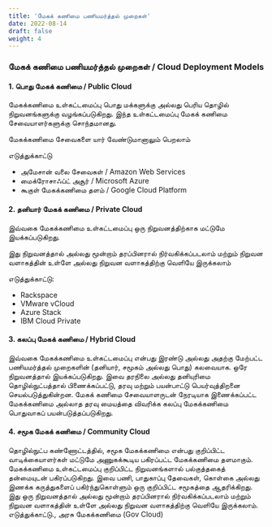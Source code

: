 ```yaml
---
title: 'மேகக் கணிமை பணியமர்த்தல் முறைகள்'
date: 2022-08-14
draft: false
weight: 4
---
```


### மேகக் கணிமை பணியமர்த்தல் முறைகள் / Cloud Deployment Models


#### 1. பொது மேகக் கணிமை / Public Cloud
மேகக்கணிமை உள்கட்டமைப்பு பொது மக்களுக்கு அல்லது பெரிய தொழில் நிறுவனங்களுக்கு வழங்கப்படுகிறது. இந்த உள்கட்டமைப்பு மேகக் கணிமை சேவையாளர்களுக்கு சொந்தமானது.

மேகக்கணிமை சேவைகளை யார் வேண்டுமானாலும் பெறலாம் 

எடுத்துக்காட்டு
* அமேசான் வலை சேவைகள் / Amazon Web Services
* மைக்ரோசாஃப்ட் அசூர் / Microsoft Azure
* கூகுள் மேகக்கணிமை தளம் / Google Cloud Platform


#### 2. தனியார் மேகக் கணிமை / Private Cloud

இவ்வகை மேகக்கணிமை உள்கட்டமைப்பு ஒரு நிறுவனத்திற்காக மட்டுமே இயக்கப்படுகிறது. 

இது நிறுவனத்தால் அல்லது மூன்றாம் தரப்பினரால் நிர்வகிக்கப்படலாம் மற்றும் நிறுவன வளாகத்தின் உள்ளே அல்லது நிறுவன வளாகத்திற்கு வெளியே இருக்கலாம்

எடுத்துக்காட்டு:
* Rackspace
* VMware vCloud
* Azure Stack
* IBM Cloud Private

#### 3. கலப்பு மேகக் கணிமை / Hybrid Cloud

இவ்வகை மேகக்கணிமை உள்கட்டமைப்பு என்பது இரண்டு அல்லது அதற்கு மேற்பட்ட பணியமர்த்தல் முறைகளின் (தனியார், சமூகம் அல்லது பொது) கலவையாக. ஒரே நிறுவனத்தால் இயக்கப்படுகிறது. இவை தரநிலை அல்லது தனியுரிமை தொழில்நுட்பத்தால் பிணைக்கப்பட்டு, தரவு மற்றும் பயன்பாட்டு பெயர்வுத்திறனை செயல்படுத்துகின்றன. மேகக் கணிமை சேவையாளருடன் நேரடியாக இணைக்கப்பட்ட மேகக்கணிமை அல்லாத தரவு மையத்தை விவரிக்க கலப்பு மேகக்கணிமை பொதுவாகப் பயன்படுத்தப்படுகிறது.


#### 4. சமூக மேகக் கணிமை / Community Cloud

தொழில்நுட்ப கண்ணோட்டத்தில், சமூக மேகக்கணிமை என்பது குறிப்பிட்ட வாடிக்கையாளர்கள் மட்டுமே அணுகக்கூடிய பகிரப்பட்ட மேகக்கணிமை தளமாகும். மேகக்கணிமை உள்கட்டமைப்பு குறிப்பிட்ட நிறுவனங்களால் பல்குத்தகைத் தன்மையுடன் பகிரப்படுகிறது. இவை பணி, பாதுகாப்பு தேவைகள், கொள்கை அல்லது இணக்க கருத்துகளைப் பகிர்ந்துகொள்ளும் ஒரு குறிப்பிட்ட சமூகத்தை ஆதரிக்கிறது. இது ஒரு நிறுவனத்தால் அல்லது மூன்றாம் தரப்பினரால் நிர்வகிக்கப்படலாம் மற்றும் நிறுவன வளாகத்தின் உள்ளே அல்லது நிறுவன வளாகத்திற்கு வெளியே இருக்கலாம். எடுத்துக்காட்டு., அரசு மேகக்கணிமை (Gov Cloud)